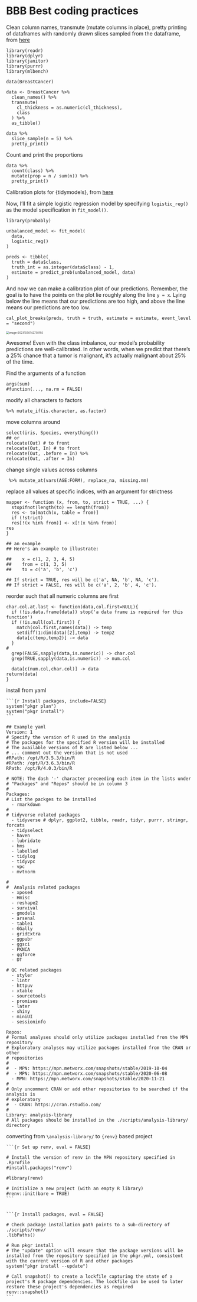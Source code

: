 # BBB Best coding practices 

Clean column names, transmute (mutate columns in place), pretty printing of dataframes with randomly drawn slices sampled from the dataframe, from [here](https://matthewrkaye.com/posts/2023-03-25-balancing-classes/balancing-classes.html)

```
library(readr)
library(dplyr)
library(janitor)
library(purrr)
library(mlbench)

data(BreastCancer)

data <- BreastCancer %>%
  clean_names() %>%
  transmute(
    cl_thickness = as.numeric(cl_thickness), 
    class
  ) %>%
  as_tibble()

data %>%
  slice_sample(n = 5) %>%
  pretty_print()
```

Count and print the proportions 

```
data %>%
  count(class) %>%
  mutate(prop = n / sum(n)) %>%
  pretty_print()
```





Calibration plots for {tidymodels}, from [here](https://matthewrkaye.com/posts/2023-03-25-balancing-classes/balancing-classes.html)



Now, I’ll fit a simple logistic regression model by specifying `logistic_reg()` as the model specification in `fit_model()`.

```
library(probably)

unbalanced_model <- fit_model(
  data,
  logistic_reg()
)

preds <- tibble(
  truth = data$class,
  truth_int = as.integer(data$class) - 1,
  estimate = predict_prob(unbalanced_model, data)
)
```

And now we can make a calibration plot of our predictions. Remember, the  goal is to have the points on the plot lie roughly along the line `y = x`. Lying below the line means that our predictions are too high, and above the line means our predictions are too low.

```
cal_plot_breaks(preds, truth = truth, estimate = estimate, event_level = "second")
```

<img src="C:/Users/dhattgak/AppData/Roaming/Typora/typora-user-images/image-20231030142730192.png" alt="image-20231030142730192" style="zoom:50%;" />

Awesome! Even with the class imbalance, our model’s probability  predictions are well-calibrated. In other words, when we predict that  there’s a 25% chance that a tumor is malignant, it’s actually malignant  about 25% of the time.



Find the arguments of a function 

```
args(sum) 
#function(..., na.rm = FALSE)
```



modify all characters to factors 

```%>%
%>% mutate_if(is.character, as.factor)
```



move columns around 

```
select(iris, Species, everything()) 
## or 
relocate(Out) # to front 
relocate(Out, In) # to front 
relocate(Out, .before = In) %>% 
relocate(Out, .after = In)
```



change single values across columns 

```
 %>% mutate_at(vars(AGE:FORM), replace_na, missing.nm)
```



replace all values at specific indices, with an argument for strictness 

```
mapper <- function (x, from, to, strict = TRUE, ...) {
  stopifnot(length(to) == length(from))
  res <- to[match(x, table = from)]
  if (!strict)
  res[!(x %in% from)] <- x[!(x %in% from)]
res
}

## an example 
## Here's an example to illustrate:

##    x = c(1, 2, 3, 4, 5)
##    from = c(1, 3, 5)
##    to = c('a', 'b', 'c')

## If strict = TRUE, res will be c('a', NA, 'b', NA, 'c').
## If strict = FALSE, res will be c('a', 2, 'b', 4, 'c').
```



reorder such that all numeric columns are first 

```
char.col.at.last <- function(data,col.first=NULL){
  if (!is.data.frame(data)) stop('a data frame is required for this function')
  if (!is.null(col.first)) {
    match(col.first,names(data)) -> temp
    setdiff(1:dim(data)[2],temp) -> temp2
    data[c(temp,temp2)] -> data
  }
#
  grep(FALSE,sapply(data,is.numeric)) -> char.col
  grep(TRUE,sapply(data,is.numeric)) -> num.col

  data[c(num.col,char.col)] -> data
return(data)
}
```



install from yaml 

````
```{r Install packages, include=FALSE}
system("pkgr plan")
system("pkgr install")
```

## Example yaml 
Version: 1
# Specify the version of R used in the analysis
# The packages for the specified R version will be installed
# The available versions of R are listed below ... 
# ... comment out the version that is not used
#RPath: /opt/R/3.5.3/bin/R
#RPath: /opt/R/3.6.3/bin/R
RPath: /opt/R/4.0.3/bin/R

# NOTE: The dash '-' character preceeding each item in the lists under 
# "Packages" and "Repos" should be in column 3 
# 
Packages:
# List the packges to be installed
  - rmarkdown 
# 
# tidyverse related packages
  - tidyverse # dplyr, ggplot2, tibble, readr, tidyr, purrr, stringr, forcats
  - tidyselect
  - haven
  - lubridate
  - hms
  - labelled
  - tidylog
  - tidyvpc
  - vpc
  - mvtnorm
  
#  
#  Analysis related packages
  - xpose4
  - Hmisc
  - reshape2
  - survival
  - gmodels
  - arsenal
  - table1
  - GGally
  - gridExtra
  - ggpubr
  - ggsci
  - PKNCA
  - ggforce
  - DT

# QC related packages
  - styler
  - lintr
  - httpuv
  - xtable
  - sourcetools
  - promises
  - later
  - shiny
  - miniUI
  - sessioninfo
  
Repos:
# Formal analyses should only utilize packages installed from the MPN repository
# Exploratory analyses may utilize packages installed from the CRAN or other 
# repositories
#
#  - MPN: https://mpn.metworx.com/snapshots/stable/2019-10-04
#  - MPN: https://mpn.metworx.com/snapshots/stable/2020-06-08
  - MPN: https://mpn.metworx.com/snapshots/stable/2020-11-21
#
# Only uncomment CRAN or add other repositories to be searched if the analysis is
# exploratory 
#  - CRAN: https://cran.rstudio.com/ 
# 
Library: analysis-library
# All packages should be installed in the ./scripts/analysis-library/ directory
````



converting from `\analysis-library/` to `{renv}` based project 

````
```{r Set up renv, eval = FALSE}

# Install the version of renv in the MPN repository specified in .Rprofile
#install.packages("renv")

#library(renv)

# Initialize a new project (with an empty R library)
#renv::init(bare = TRUE)
```


```{r Install packages, eval = FALSE}

# Check package installation path points to a sub-directory of ./scripts/renv/ 
.libPaths()

# Run pkgr install
# The "update" option will ensure that the package versions will be installed from the repository specified in the pkgr.yml, consistent with the current version of R and other packages
system("pkgr install --update")

# Call snapshot() to create a lockfile capturing the state of a project's R package dependencies. The lockfile can be used to later restore these project's dependencies as required
renv::snapshot()
```
````

